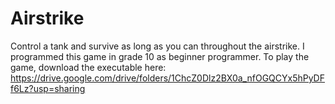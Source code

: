 # Airstrike
Control a tank and survive as long as you can throughout the airstrike. I programmed this game in grade 10 as beginner programmer.
To play the game, download the executable here: https://drive.google.com/drive/folders/1ChcZ0Dlz2BX0a_nfOGQCYx5hPyDFf6Lz?usp=sharing
